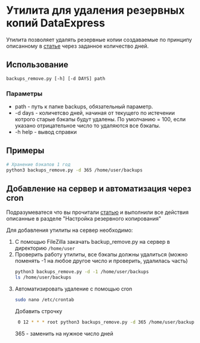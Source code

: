 # Утилита для удаления резервных копий DataExpress

Утилита позволяет удалять резервные копии создаваемые по принципу описанному в [статье](https://mydataexpress.ru/baza-dannykh-v-oblake-ustanovka-firebird-na-vds.html) через заданное количество дней.

## Использование

```
backups_remove.py [-h] [-d DAYS] path
```

### Параметры
* path - путь к папке backups, обязательный параметр.
* -d days - количетсво дней, начиная от текущего по истечении котрого старые бэкапы будут удалены. По умолчанию = 100, если указано отрицательное число то удаляются все бэкапы.
* -h help - вывод справки

## Примеры
```bash
# Хранение бэкапов 1 год
python3 backups_remove.py -d 365 /home/user/backups
```

## Добавление на сервер и автоматизация через cron

Подразумеватеся что вы прочитали [статью](https://mydataexpress.ru/baza-dannykh-v-oblake-ustanovka-firebird-na-vds.html) и выполнили все действия описанные в разделе "Настройка резервного копирования"

Для добавления утилиты на сервер необходимо:
1. С помощью FileZilla закачать backup_remove.py на сервер в директорию `/home/user`
1. Проверить работу утилиты, все бэкапы должны удалиться (можно поменять -1 на любое другое число и проверить, удалилась часть)
    ```bash
    python3 backups_remove.py -d -1 /home/user/backups
    ls /home/user/backups
    ```
1. Автоматизировать удаление с помощью cron
    ```bash
    sudo nano /etc/crontab
    ```
   Добавить строчку
   ```bash
    0 12 * * * root python3 backups_remove.py -d 365 /home/user/backups
    ```
   365 - заменить на нужное число дней


